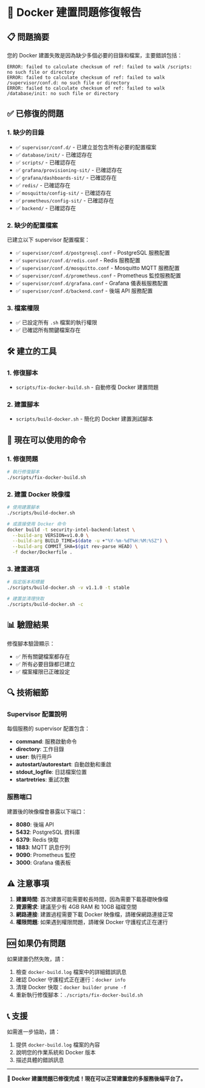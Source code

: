 # 🔧 Docker 建置問題修復報告

## 📋 問題摘要

您的 Docker 建置失敗是因為缺少多個必要的目錄和檔案，主要錯誤包括：

```
ERROR: failed to calculate checksum of ref: failed to walk /scripts: no such file or directory
ERROR: failed to calculate checksum of ref: failed to walk /supervisor/conf.d: no such file or directory
ERROR: failed to calculate checksum of ref: failed to walk /database/init: no such file or directory
```

## ✅ 已修復的問題

### 1. 缺少的目錄
- ✅ `supervisor/conf.d/` - 已建立並包含所有必要的配置檔案
- ✅ `database/init/` - 已確認存在
- ✅ `scripts/` - 已確認存在
- ✅ `grafana/provisioning-sit/` - 已確認存在
- ✅ `grafana/dashboards-sit/` - 已確認存在
- ✅ `redis/` - 已確認存在
- ✅ `mosquitto/config-sit/` - 已確認存在
- ✅ `prometheus/config-sit/` - 已確認存在
- ✅ `backend/` - 已確認存在

### 2. 缺少的配置檔案
已建立以下 supervisor 配置檔案：

- ✅ `supervisor/conf.d/postgresql.conf` - PostgreSQL 服務配置
- ✅ `supervisor/conf.d/redis.conf` - Redis 服務配置
- ✅ `supervisor/conf.d/mosquitto.conf` - Mosquitto MQTT 服務配置
- ✅ `supervisor/conf.d/prometheus.conf` - Prometheus 監控服務配置
- ✅ `supervisor/conf.d/grafana.conf` - Grafana 儀表板服務配置
- ✅ `supervisor/conf.d/backend.conf` - 後端 API 服務配置

### 3. 檔案權限
- ✅ 已設定所有 `.sh` 檔案的執行權限
- ✅ 已確認所有關鍵檔案存在

## 🛠️ 建立的工具

### 1. 修復腳本
- `scripts/fix-docker-build.sh` - 自動修復 Docker 建置問題

### 2. 建置腳本
- `scripts/build-docker.sh` - 簡化的 Docker 建置測試腳本

## 🚀 現在可以使用的命令

### 1. 修復問題
```bash
# 執行修復腳本
./scripts/fix-docker-build.sh
```

### 2. 建置 Docker 映像檔
```bash
# 使用建置腳本
./scripts/build-docker.sh

# 或直接使用 Docker 命令
docker build -t security-intel-backend:latest \
  --build-arg VERSION=v1.0.0 \
  --build-arg BUILD_TIME=$(date -u +"%Y-%m-%dT%H:%M:%SZ") \
  --build-arg COMMIT_SHA=$(git rev-parse HEAD) \
  -f docker/Dockerfile .
```

### 3. 建置選項
```bash
# 指定版本和標籤
./scripts/build-docker.sh -v v1.1.0 -t stable

# 建置並清理快取
./scripts/build-docker.sh -c
```

## 📊 驗證結果

修復腳本驗證顯示：
- ✅ 所有關鍵檔案都存在
- ✅ 所有必要目錄都已建立
- ✅ 檔案權限已正確設定

## 🔍 技術細節

### Supervisor 配置說明
每個服務的 supervisor 配置包含：
- **command**: 服務啟動命令
- **directory**: 工作目錄
- **user**: 執行用戶
- **autostart/autorestart**: 自動啟動和重啟
- **stdout_logfile**: 日誌檔案位置
- **startretries**: 重試次數

### 服務端口
建置後的映像檔會暴露以下端口：
- **8080**: 後端 API
- **5432**: PostgreSQL 資料庫
- **6379**: Redis 快取
- **1883**: MQTT 訊息佇列
- **9090**: Prometheus 監控
- **3000**: Grafana 儀表板

## ⚠️ 注意事項

1. **建置時間**: 首次建置可能需要較長時間，因為需要下載基礎映像檔
2. **資源需求**: 建議至少有 4GB RAM 和 10GB 磁碟空間
3. **網路連接**: 建置過程需要下載 Docker 映像檔，請確保網路連接正常
4. **權限問題**: 如果遇到權限問題，請確保 Docker 守護程式正在運行

## 🆘 如果仍有問題

如果建置仍然失敗，請：

1. 檢查 `docker-build.log` 檔案中的詳細錯誤訊息
2. 確認 Docker 守護程式正在運行：`docker info`
3. 清理 Docker 快取：`docker builder prune -f`
4. 重新執行修復腳本：`./scripts/fix-docker-build.sh`

## 📞 支援

如需進一步協助，請：
1. 提供 `docker-build.log` 檔案的內容
2. 說明您的作業系統和 Docker 版本
3. 描述具體的錯誤訊息

---

**🎉 Docker 建置問題已修復完成！現在可以正常建置您的多服務後端平台了。**
